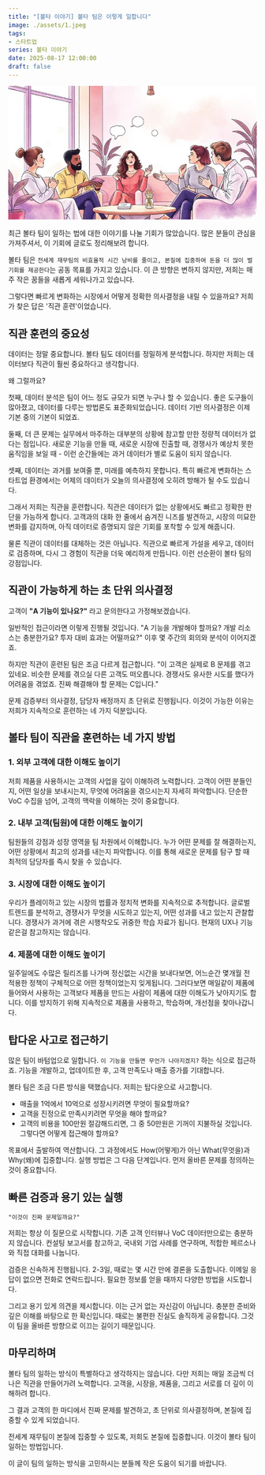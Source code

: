 ```yaml
---
title: "[볼타 이야기] 볼타 팀은 이렇게 일합니다"
image: ./assets/1.jpeg
tags:
- 스타트업
series: 볼타 이야기
date: 2025-08-17 12:00:00
draft: false
---
```


![hero](./assets/1.jpeg)

최근 볼타 팀이 일하는 법에 대한 이야기를 나눌 기회가 많았습니다. 많은 분들이 관심을 가져주셔서, 이 기회에 글로도 정리해보려 합니다.

볼타 팀은 `전세계 재무팀의 비효율적 시간 낭비를 줄이고, 본질에 집중하여 돈을 더 많이 벌 기회를 제공한다`는 공동 목표를 가지고 있습니다. 이 큰 방향은 변하지 않지만, 저희는 매주 작은 꿈들을 새롭게 세워나가고 있습니다.

그렇다면 빠르게 변화하는 시장에서 어떻게 정확한 의사결정을 내릴 수 있을까요? 저희가 찾은 답은 '직관 훈련'이었습니다.

## 직관 훈련의 중요성

데이터는 정말 중요합니다. 볼타 팀도 데이터를 정밀하게 분석합니다. 하지만 저희는 데이터보다 직관이 훨씬 중요하다고 생각합니다.

왜 그럴까요?

첫째, 데이터 분석은 팀이 어느 정도 규모가 되면 누구나 할 수 있습니다. 좋은 도구들이 많아졌고, 데이터를 다루는 방법론도 표준화되었습니다. 데이터 기반 의사결정은 이제 기본 중의 기본이 되었죠.

둘째, 더 큰 문제는 실무에서 마주하는 대부분의 상황에 참고할 만한 정량적 데이터가 없다는 점입니다. 새로운 기능을 만들 때, 새로운 시장에 진출할 때, 경쟁사가 예상치 못한 움직임을 보일 때 - 이런 순간들에는 과거 데이터가 별로 도움이 되지 않습니다.

셋째, 데이터는 과거를 보여줄 뿐, 미래를 예측하지 못합니다. 특히 빠르게 변화하는 스타트업 환경에서는 어제의 데이터가 오늘의 의사결정에 오히려 방해가 될 수도 있습니다.

그래서 저희는 직관을 훈련합니다. 직관은 데이터가 없는 상황에서도 빠르고 정확한 판단을 가능하게 합니다. 고객과의 대화 한 줄에서 숨겨진 니즈를 발견하고, 시장의 미묘한 변화를 감지하며, 아직 데이터로 증명되지 않은 기회를 포착할 수 있게 해줍니다.

물론 직관이 데이터를 대체하는 것은 아닙니다. 직관으로 빠르게 가설을 세우고, 데이터로 검증하며, 다시 그 경험이 직관을 더욱 예리하게 만듭니다. 이런 선순환이 볼타 팀의 강점입니다.

## 직관이 가능하게 하는 초 단위 의사결정

고객이 **"A 기능이 있나요?"** 라고 문의한다고 가정해보겠습니다.

일반적인 접근이라면 이렇게 진행될 것입니다. "A 기능을 개발해야 할까요? 개발 리소스는 충분한가요? 투자 대비 효과는 어떨까요?" 이후 몇 주간의 회의와 분석이 이어지겠죠.

하지만 직관이 훈련된 팀은 조금 다르게 접근합니다. "이 고객은 실제로 B 문제를 겪고 있네요. 비슷한 문제를 겪으실 다른 고객도 떠오릅니다. 경쟁사도 유사한 시도를 했다가 어려움을 겪었죠. 진짜 해결해야 할 문제는 C입니다."

문제 검증부터 의사결정, 담당자 배정까지 초 단위로 진행됩니다. 이것이 가능한 이유는 저희가 지속적으로 훈련하는 네 가지 덕분입니다.

## 볼타 팀이 직관을 훈련하는 네 가지 방법

### 1. 외부 고객에 대한 이해도 높이기

저희 제품을 사용하시는 고객의 사업을 깊이 이해하려 노력합니다. 고객이 어떤 분들인지, 어떤 일상을 보내시는지, 무엇에 어려움을 겪으시는지 자세히 파악합니다. 단순한 VoC 수집을 넘어, 고객의 맥락을 이해하는 것이 중요합니다.

### 2. 내부 고객(팀원)에 대한 이해도 높이기

팀원들의 강점과 성장 영역을 팀 차원에서 이해합니다. 누가 어떤 문제를 잘 해결하는지, 어떤 상황에서 최고의 성과를 내는지 파악합니다. 이를 통해 새로운 문제를 탐구 할 때 최적의 담당자를 즉시 찾을 수 있습니다.

### 3. 시장에 대한 이해도 높이기

우리가 플레이하고 있는 시장의 법률과 정치적 변화를 지속적으로 추적합니다. 글로벌 트렌드를 분석하고, 경쟁사가 무엇을 시도하고 있는지, 어떤 성과를 내고 있는지 관찰합니다. 경쟁사가 과거에 겪은 시행착오도 귀중한 학습 자료가 됩니다. 현재의 UX나 기능 같은걸 참고하지는 않습니다.

### 4. 제품에 대한 이해도 높이기

일주일에도 수많은 릴리즈를 나가며 정신없는 시간을 보내다보면, 어느순간 몇개월 전 적용한 정책이 구체적으로 어떤 정책이었는지 잊게됩니다. 그러다보면 매일같이 제품에 들어와서 사용하는 고객보다 제품을 만드는 사람이 제품에 대한 이해도가 낮아지기도 합니다. 이를 방지하기 위해 지속적으로 제품을 사용하고, 학습하며, 개선점을 찾아나갑니다.

## 탑다운 사고로 접근하기

많은 팀이 바텀업으로 일합니다. `이 기능을 만들면 무언가 나아지겠지?` 하는 식으로 접근하죠. 기능을 개발하고, 업데이트한 후, 고객 만족도나 매출 증가를 기대합니다.

볼타 팀은 조금 다른 방식을 택했습니다. 저희는 탑다운으로 사고합니다.

- 매출을 1억에서 10억으로 성장시키려면 무엇이 필요할까요?
- 고객을 진정으로 만족시키려면 무엇을 해야 할까요?
- 고객의 비용을 100만원 절감해드리면, 그 중 50만원은 기꺼이 지불하실 것입니다. 그렇다면 어떻게 접근해야 할까요?

목표에서 출발하여 역산합니다. 그 과정에서도 How(어떻게)가 아닌 What(무엇을)과 Why(왜)에 집중합니다. 실행 방법은 그 다음 단계입니다. 먼저 올바른 문제를 정의하는 것이 중요합니다.

## 빠른 검증과 용기 있는 실행

`"이것이 진짜 문제일까요?"`

저희는 항상 이 질문으로 시작합니다. 기존 고객 인터뷰나 VoC 데이터만으로는 충분하지 않습니다. 컨설팅 보고서를 참고하고, 국내외 기업 사례를 연구하며, 적합한 페르소나와 직접 대화를 나눕니다.

검증은 신속하게 진행됩니다. 2-3일, 때로는 몇 시간 만에 결론을 도출합니다. 이메일 응답이 없으면 전화로 연락드립니다. 필요한 정보를 얻을 때까지 다양한 방법을 시도합니다.

그리고 용기 있게 의견을 제시합니다. 이는 근거 없는 자신감이 아닙니다. 충분한 준비와 깊은 이해를 바탕으로 한 확신입니다. 때로는 불편한 진실도 솔직하게 공유합니다. 그것이 팀을 올바른 방향으로 이끄는 길이기 때문입니다.

## 마무리하며

볼타 팀의 일하는 방식이 특별하다고 생각하지는 않습니다. 다만 저희는 매일 조금씩 더 나은 직관을 만들어가려 노력합니다. 고객을, 시장을, 제품을, 그리고 서로를 더 깊이 이해하려 합니다.

그 결과 고객의 한 마디에서 진짜 문제를 발견하고, 초 단위로 의사결정하며, 본질에 집중할 수 있게 되었습니다.

전세계 재무팀이 본질에 집중할 수 있도록, 저희도 본질에 집중합니다. 이것이 볼타 팀이 일하는 방법입니다.

이 글이 팀의 일하는 방식을 고민하시는 분들께 작은 도움이 되기를 바랍니다.